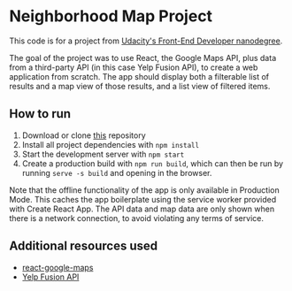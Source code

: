 # Neighborhood Map Project

This code is for a project from [Udacity's Front-End Developer nanodegree](https://www.udacity.com/course/front-end-web-developer-nanodegree--nd001).

The goal of the project was to use React, the Google Maps API, plus data from a third-party API (in this case Yelp Fusion API), to create a web application from scratch. The app should display both a filterable list of results and a map view of those results, and a list view of filtered items.

## How to run

1. Download or clone [this](https://github.com/marriete/reactnd-project-neighborhood-map) repository
2. Install all project dependencies with `npm install`
3. Start the development server with `npm start`
4. Create a production build with `npm run build`, which can then be run by running `serve -s build` and opening in the browser.

Note that the offline functionality of the app is only available in Production Mode. This caches the app boilerplate using the service worker provided with Create React App. The API data and map data are only shown when there is a network connection, to avoid violating any terms of service.

## Additional resources used
- [react-google-maps](https://tomchentw.github.io/react-google-maps/)
- [Yelp Fusion API](https://www.yelp.com/fusion)
